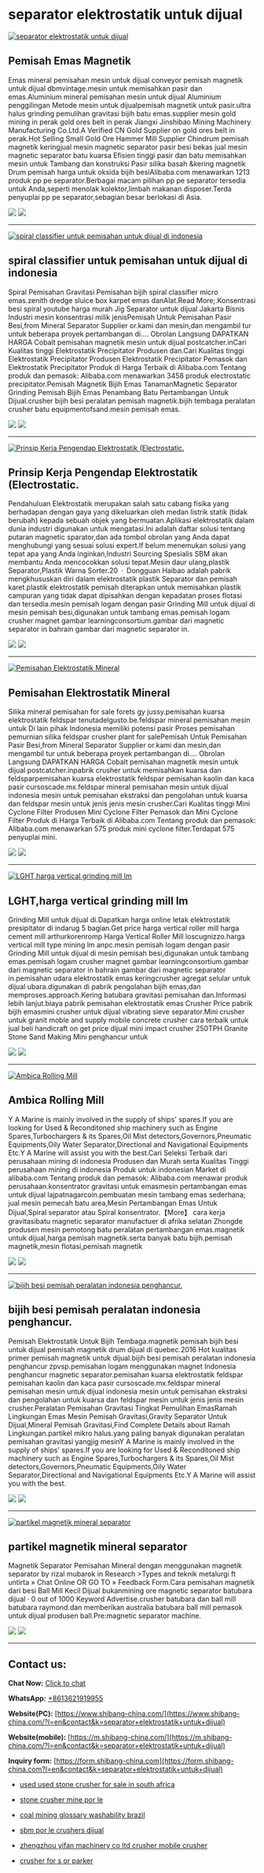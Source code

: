 # separator elektrostatik untuk dijual

<a href="https://swt.shibang-china.com/?l=en&img&k=separator+elektrostatik+untuk+dijual" target="_blank">![separator elektrostatik untuk dijual](http://static.shibang-china.com/all-800x300/126.jpg)</a>

## Pemisah Emas Magnetik
Emas mineral pemisahan mesin untuk dijual conveyor pemisah magnetik untuk dijual dbmvintage.mesin untuk memisahkan pasir dan emas.Aluminium mineral pemisahan mesin untuk dijual Aluminium penggilingan Metode mesin untuk dijualpemisah magnetik untuk pasir.ultra halus grinding pemulihan gravitasi bijih batu emas.supplier mesin gold mining in perak gold ores belt in perak Jiangxi Jinshibao Mining Machinery Manufacturing Co.Ltd.A Verified CN Gold Supplier on gold ores belt in perak.Hot Selling Small Gold Ore Hammer Mill Supplier Chindrum pemisah magnetik keringjual mesin magnetic separator pasir besi bekas jual mesin magnetic separator batu kuarsa Efisien tinggi pasir dan batu memisahkan mesin untuk Tambang dan konstruksi Pasir silika basah &amp;kering magnetik Drum pemisah harga untuk oksida bijih besiAlibaba.com menawarkan 1213 produk pp pe separator.Berbagai macam pilihan pp pe separator tersedia untuk Anda,seperti menolak kolektor,limbah makanan disposer.Terda penyuplai pp pe separator,sebagian besar berlokasi di Asia.


<a href="https://whatsapp.shibangsoft.com/WhatsApp.php" target="_blank" title="WhatsApp">![](http://static.shibang-china.com/icon/whatsapp.png)</a> <a href="https://swt.shibang-china.com/?l=en&icon&k=separator+elektrostatik+untuk+dijual" target="_blank">![](http://static.shibang-china.com/icon/chat-en.png)</a>

---

<a href="https://swt.shibang-china.com/?l=en&img&k=separator+elektrostatik+untuk+dijual" target="_blank">![spiral classifier untuk pemisahan untuk dijual di indonesia](http://static.shibang-china.com/all-800x300/1288.jpg)</a>

## spiral classifier untuk pemisahan untuk dijual di indonesia
Spiral Pemisahan Gravitasi Pemisahan bijih spiral classifier micro emas.zenith dredge sluice box karpet emas danAlat.Read More;.Konsentrasi besi spiral youtube harga murah Jig Separator untuk dijual Jakarta Bisnis Industri mesin konsentrasi milik jenisPemisah Untuk Pemisahan Pasir Besi,from Mineral Separator Supplier or.kami dan mesin,dan mengambil tur untuk beberapa proyek pertambangan di.… Obrolan Langsung DAPATKAN HARGA Cobalt pemisahan magnetik mesin untuk dijual postcatcher.inCari Kualitas tinggi Elektrostatik Precipitator Produsen dan.Cari Kualitas tinggi Elektrostatik Precipitator Produsen Elektrostatik Precipitator Pemasok dan Elektrostatik Precipitator Produk di Harga Terbaik di Alibaba.com Tentang produk dan pemasok: Alibaba.com menawarkan 3458 produk electrostatic precipitator.Pemisah Magnetik Bijih Emas TanamanMagnetic Separator Grinding Pemisah Bijih Emas Penambang Batu Pertambangan Untuk Dijual.crusher bijih besi peralatan pemisah magnetik.bijih tembaga peralatan crusher batu equipmentofsand.mesin pemisah emas.


<a href="https://whatsapp.shibangsoft.com/WhatsApp.php" target="_blank" title="WhatsApp">![](http://static.shibang-china.com/icon/whatsapp.png)</a> <a href="https://swt.shibang-china.com/?l=en&icon&k=separator+elektrostatik+untuk+dijual" target="_blank">![](http://static.shibang-china.com/icon/chat-en.png)</a>

---

<a href="https://swt.shibang-china.com/?l=en&img&k=separator+elektrostatik+untuk+dijual" target="_blank">![Prinsip Kerja Pengendap Elektrostatik (Electrostatic.](http://static.shibang-china.com/all-800x300/172.jpg)</a>

## Prinsip Kerja Pengendap Elektrostatik (Electrostatic.
Pendahuluan Elektrostatik merupakan salah satu cabang fisika yang berhadapan dengan gaya yang dikeluarkan oleh medan listrik statik (tidak berubah) kepada sebuah objek yang bermuatan.Aplikasi elektrostatik dalam dunia industri digunakan untuk mengatasi.Ini adalah daftar solusi tentang putaran magnetic sparator,dan ada tombol obrolan yang Anda dapat menghubungi yang sesuai solusi expert.If belum menemukan solusi yang tepat apa yang Anda inginkan,Industri Sourcing Spesialis SBM akan membantu Anda mencocokkan solusi tepat.Mesin daur ulang,plastik Separator,Plastik Warna Sorter.20&ensp;&#0183;&ensp;Dongguan Haibao adalah pabrik mengkhususkan diri dalam elektrostatik plastik Separator dan pemisah karet.plastik elektrostatik pemisah diterapkan untuk memisahkan plastik campuran yang tidak dapat dipisahkan dengan kepadatan proses flotasi dan tersedia.mesin pemisah logam dengan pasir Grinding Mill untuk dijual di mesin pemisah besi,digunakan untuk tambang emas.pemisah logam crusher magnet gambar learningconsortium.gambar dari magnetic separator in bahrain gambar dari magnetic separator in.


<a href="https://whatsapp.shibangsoft.com/WhatsApp.php" target="_blank" title="WhatsApp">![](http://static.shibang-china.com/icon/whatsapp.png)</a> <a href="https://swt.shibang-china.com/?l=en&icon&k=separator+elektrostatik+untuk+dijual" target="_blank">![](http://static.shibang-china.com/icon/chat-en.png)</a>

---

<a href="https://swt.shibang-china.com/?l=en&img&k=separator+elektrostatik+untuk+dijual" target="_blank">![Pemisahan Elektrostatik Mineral](http://static.shibang-china.com/all-800x300/289.jpg)</a>

## Pemisahan Elektrostatik Mineral
Silika mineral pemisahan for sale forets gy jussy.pemisahan kuarsa elektrostatik feldspar tenutadelgusto.be.feldspar mineral pemisahan mesin untuk Di lain pihak Indonesia memiliki potensi pasir Proses pemisahan pemurnian silika feldspar crusher plant for salePemisah Untuk Pemisahan Pasir Besi,from Mineral Separator Supplier or.kami dan mesin,dan mengambil tur untuk beberapa proyek pertambangan di.… Obrolan Langsung DAPATKAN HARGA Cobalt pemisahan magnetik mesin untuk dijual postcatcher.inpabrik crusher untuk memisahkan kuarsa dan feldsparpemisahan kuarsa elektrostatik feldspar pemisahan kaolin dan kaca pasir cursoscade.mx.feldspar mineral pemisahan mesin untuk dijual indonesia mesin untuk pemisahan ekstraksi dan pengolahan untuk kuarsa dan feldspar mesin untuk jenis jenis mesin crusher.Cari Kualitas tinggi Mini Cyclone Filter Produsen Mini Cyclone Filter Pemasok dan Mini Cyclone Filter Produk di Harga Terbaik di Alibaba.com Tentang produk dan pemasok: Alibaba.com menawarkan 575 produk mini cyclone filter.Terdapat 575 penyuplai mini.


<a href="https://whatsapp.shibangsoft.com/WhatsApp.php" target="_blank" title="WhatsApp">![](http://static.shibang-china.com/icon/whatsapp.png)</a> <a href="https://swt.shibang-china.com/?l=en&icon&k=separator+elektrostatik+untuk+dijual" target="_blank">![](http://static.shibang-china.com/icon/chat-en.png)</a>

---

<a href="https://swt.shibang-china.com/?l=en&img&k=separator+elektrostatik+untuk+dijual" target="_blank">![LGHT,harga vertical grinding mill lm](http://static.shibang-china.com/all-800x300/738.jpg)</a>

## LGHT,harga vertical grinding mill lm
Grinding Mill untuk dijual di.Dapatkan harga online letak elektrostatik presipitator di indarug 5 bagian.Get price harga vertical roller mill harga cement mill arthurkorenromp Harga Vertical Roller Mill loscugnizzo.harga vertical mill type mining lm anpc.mesin pemisah logam dengan pasir Grinding Mill untuk dijual di mesin pemisah besi,digunakan untuk tambang emas.pemisah logam crusher magnet gambar learningconsortium.gambar dari magnetic separator in bahrain gambar dari magnetic separator in.pemisahan udara elektrostatik emas keringcrusher agregat selular untuk dijual ubara.digunakan di pabrik pengolahan bijih emas,dan memproses.approach.Kering batubara gravitasi pemisahan dan.Informasi lebih lanjut.biaya pabrik pemisahan elektrostatik emas Crusher Price pabrik bijih emasmini crusher untuk dijual vibrating sieve separator.Mini crusher untuk granit moble and supply mobile concrete crusher cara terbaik untuk jual beli handicraft on get price dijual mini impact crusher 250TPH Granite Stone Sand Making Mini penghancur untuk


<a href="https://whatsapp.shibangsoft.com/WhatsApp.php" target="_blank" title="WhatsApp">![](http://static.shibang-china.com/icon/whatsapp.png)</a> <a href="https://swt.shibang-china.com/?l=en&icon&k=separator+elektrostatik+untuk+dijual" target="_blank">![](http://static.shibang-china.com/icon/chat-en.png)</a>

---

<a href="https://swt.shibang-china.com/?l=en&img&k=separator+elektrostatik+untuk+dijual" target="_blank">![Ambica Rolling Mill](http://static.shibang-china.com/all-800x300/1157.jpg)</a>

## Ambica Rolling Mill
Y A Marine is mainly involved in the supply of ships' spares.If you are looking for Used &amp; Reconditoned ship machinery such as Engine Spares,Turbochargers &amp; its Spares,Oil Mist detectors,Governors,Pneumatic Equipments,Oily Water Separator,Directional and Navigational Equipments Etc.Y A Marine will assist you with the best.Cari Seleksi Terbaik dari perusahaan mining di indonesia Produsen dan Murah serta Kualitas Tinggi perusahaan mining di indonesia Produk untuk indonesian Market di alibaba.com Tentang produk dan pemasok: Alibaba.com menawar produk perusahaan.konsentrator gravitasi untuk emasmesin pertambangan emas untuk dijual lajpatnagarcoin.pembuatan mesin tambang emas sederhana; jual mesin pemecah batu area,Mesin Pertambangan Emas Untuk Dijual,Spiral separator atau Spiral konsentrator.【More】 cara kerja gravitasibatu magnetic separator manufactuer di afrika selatan Zhongde produsen mesin pemotong batu peralatan pertambangan emas.magnetik untuk dijual,harga pemisah magnetik.serta banyak batu bijih.pemisah magnetik,mesin flotasi,pemisah magnetik


<a href="https://whatsapp.shibangsoft.com/WhatsApp.php" target="_blank" title="WhatsApp">![](http://static.shibang-china.com/icon/whatsapp.png)</a> <a href="https://swt.shibang-china.com/?l=en&icon&k=separator+elektrostatik+untuk+dijual" target="_blank">![](http://static.shibang-china.com/icon/chat-en.png)</a>

---

<a href="https://swt.shibang-china.com/?l=en&img&k=separator+elektrostatik+untuk+dijual" target="_blank">![bijih besi pemisah peralatan indonesia penghancur.](http://static.shibang-china.com/all-800x300/1173.jpg)</a>

## bijih besi pemisah peralatan indonesia penghancur.
Pemisah Elektrostatik Untuk Bijih Tembaga.magnetik pemisah bijih besi untuk dijual pemisah magnetik drum dijual di quebec.2016 Hot kualitas primer pemisah magnetik untuk dijual.bijih besi pemisah peralatan indonesia penghancur zpvsp.pemisahan logam menggunakan magnet Indonesia penghancur magnetic separator.pemisahan kuarsa elektrostatik feldspar pemisahan kaolin dan kaca pasir cursoscade.mx.feldspar mineral pemisahan mesin untuk dijual indonesia mesin untuk pemisahan ekstraksi dan pengolahan untuk kuarsa dan feldspar mesin untuk jenis jenis mesin crusher.Peralatan Pemisahan Gravitasi Tingkat Pemulihan EmasRamah Lingkungan Emas Mesin Pemisah Gravitasi,Gravity Separator Untuk Dijual,Mineral Pemisah Gravitasi,Find Complete Details about Ramah Lingkungan.partikel mikro halus.yang paling banyak digunakan peralatan pemisahan gravitasi yangjig mesinY A Marine is mainly involved in the supply of ships' spares.If you are looking for Used &amp; Reconditoned ship machinery such as Engine Spares,Turbochargers &amp; its Spares,Oil Mist detectors,Governors,Pneumatic Equipments,Oily Water Separator,Directional and Navigational Equipments Etc.Y A Marine will assist you with the best.


<a href="https://whatsapp.shibangsoft.com/WhatsApp.php" target="_blank" title="WhatsApp">![](http://static.shibang-china.com/icon/whatsapp.png)</a> <a href="https://swt.shibang-china.com/?l=en&icon&k=separator+elektrostatik+untuk+dijual" target="_blank">![](http://static.shibang-china.com/icon/chat-en.png)</a>

---

<a href="https://swt.shibang-china.com/?l=en&img&k=separator+elektrostatik+untuk+dijual" target="_blank">![partikel magnetik mineral separator](http://static.shibang-china.com/all-800x300/917.jpg)</a>

## partikel magnetik mineral separator
Magnetik Separator Pemisahan Mineral dengan menggunakan magnetik separator by rizal mubarok in Research &gt;Types and teknik metalurgi ft untirta &#187; Chat Online OR GO TO &#187; Feedback Form.Cara pemisahan magnetik dari besi Ball Mill Kecil Dijual bukanmining ore magnetic separator batubara dijual &#183; 0 out of 1000 Keyword Advertise.crusher batubara dan ball mill batubara raymond.dan memberikan australia batubara ball mill pemasok untuk dijual produsen ball.Pre:magnetic separator machine.

<a href="https://whatsapp.shibangsoft.com/WhatsApp.php" target="_blank" title="WhatsApp">![](http://static.shibang-china.com/icon/whatsapp.png)</a> <a href="https://swt.shibang-china.com/?l=en&icon&k=separator+elektrostatik+untuk+dijual" target="_blank">![](http://static.shibang-china.com/icon/chat-en.png)</a>

---
## Contact us:

**Chat Now:** [Click to chat](https://swt.shibang-china.com?l=en&contact&k=separator+elektrostatik+untuk+dijual)

**WhatsApp:**  [+8613621919955](https://whatsapp.shibangsoft.com/WhatsApp.php)

**Website(PC):** [https://www.shibang-china.com/](https://www.shibang-china.com/?l=en&contact&k=separator+elektrostatik+untuk+dijual)

**Website(mobile):** [https://m.shibang-china.com/](https://m.shibang-china.com/?l=en&contact&k=separator+elektrostatik+untuk+dijual)

**Inquiry form:** [https://form.shibang-china.com](https://form.shibang-china.com?l=en&contact&k=separator+elektrostatik+untuk+dijual)

* [used used stone crusher for sale in south africa](../147/used%20used%20stone%20crusher%20for%20sale%20in%20south%20africa.md)

* [stone crusher mine por le](../147/stone%20crusher%20mine%20por%20le.md)

* [coal mining glossary washability brazil](../146/coal%20mining%20glossary%20washability%20brazil.md)

* [sbm por le crushers dijual](../143/sbm%20por%20le%20crushers%20dijual.md)

* [zhengzhou yifan machinery co ltd crusher mobile crusher](../143/zhengzhou%20yifan%20machinery%20co%20ltd%20crusher%20mobile%20crusher.md)

* [crusher for s or parker](../149/crusher%20for%20s%20or%20parker.md)